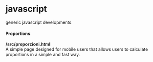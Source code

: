# javascript
generic javascript developments

<h4>Proportions</h4>
<b>/src/proporzioni.html</b><br />
A simple page designed for mobile users that allows users to calculate proportions in a simple and fast way.
